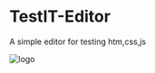 # TestIT-Editor
A simple editor for testing htm,css,js

![logo](https://user-images.githubusercontent.com/17520035/130318995-08e80a2f-ced1-4e38-9493-897423d4ca20.png)
